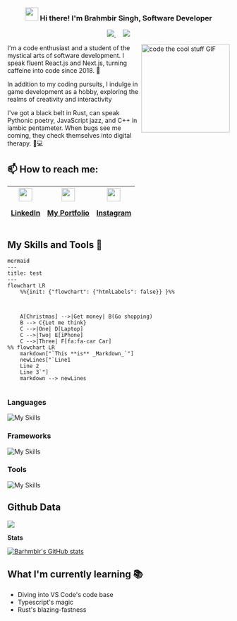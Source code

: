 <!-- Heading -->
<h3 align="center"><img src = "https://raw.githubusercontent.com/MartinHeinz/MartinHeinz/master/wave.gif" width = 30px> Hi there! I'm Brahmbir Singh, Software Developer</h3>

<!-- Profile Views -->

<p align="center">
 <a href="https://brahmbir.vercel.app">
 <img src="https://img.shields.io/badge/PORTFOLIO-E34F26?style=for-the-badge&color=red" />
  </a> &nbsp; &nbsp; <a href="https://linkedin.com/in/brahm-bir-singh-6a9115245">  
  <img src ="https://img.shields.io/badge/LinkedIn-0077B5?style=for-the-badge&logo=linkedin&logoColor=white" /></a>
</p>

 <!--  About section -->

<img align="right" width="200" height="auto" alt="code the cool stuff GIF" src="https://media.giphy.com/media/RK5KD6UcUpAt92zZvt/giphy.gif" />

I'm a code enthusiast and a student of the mystical arts of software development. I speak fluent React.js and Next.js, turning caffeine into code since 2018. 🚀

In addition to my coding pursuits, I indulge in game development as a hobby, exploring the realms of creativity and interactivity

I've got a black belt in Rust, can speak Pythonic poetry, JavaScript jazz, and C++ in iambic pentameter. When bugs see me coming, they check themselves into digital therapy. 🐞💻

<!-- --- -->

<!-- - **For my website**

  > Visit [https://brahmbir.vercel.app](https://brahmbir.vercel.app)

- **For list of all projects**
  > Visit [https://brahmbir.github.io](https://brahmbir.github.io)

--- -->

## 📫 How to reach me:

| <a href="https://linkedin.com/in/brahm-bir-singh-6a9115245"><img width="30" align="center" src="https://skillicons.dev/icons?i=linkedin&theme=dark" /><p>LinkedIn</p></a> | <a href="https://brahmbir.vercel.app"><img width="30" align="center" src="https://skillicons.dev/icons?i=nextjs&theme=dark" /><p>My Portfolio</p></a> | <a href="https://instagram.com/brahmbirs?utm_source=qr&igshid=MzNlNGNkZWQ4Mg%3D%3D"><img width="30" align="center" src="https://skillicons.dev/icons?i=instagram&theme=dark" /><p>Instagram</p></a> |
| ----------- | ----------- | ----------- |

<!--  Skill section -->


## My Skills and Tools 📜

```
mermaid
---
title: test
---
flowchart LR
    %%{init: {"flowchart": {"htmlLabels": false}} }%%



    A[Christmas] -->|Get money| B(Go shopping)
    B --> C{Let me think}
    C -->|One| D[Laptop]
    C -->|Two| E[iPhone]
    C -->|Three| F[fa:fa-car Car]
%% flowchart LR
    markdown["`This **is** _Markdown_`"]
    newLines["`Line1
    Line 2
    Line 3`"]
    markdown --> newLines
  
```

### Languages

![My Skills](https://skillicons.dev/icons?i=js,ts,html,css,mysql,python,rust,cpp)

### Frameworks

![My Skills](https://skillicons.dev/icons?i=react,nextjs,expressjs,prisma)

### Tools

![My Skills](https://skillicons.dev/icons?i=vscode,blender,git,linux,nodejs,vite,docker,postman)

<!--START_SECTION:waka-->
<!--END_SECTION:waka-->

## Github Data

![](http://github-profile-summary-cards.vercel.app/api/cards/profile-details?username=brahmbir&theme=discord_old_blurple)
<br/>

**Stats**

[![Barhmbir's GitHub stats](https://github-readme-stats.vercel.app/api?username=brahmbir)](https://github.com/brahmbir)

## What I'm currently learning 📚

- Diving into VS Code's code base
- Typescript's magic
- Rust's blazing-fastness
<!--
-->
